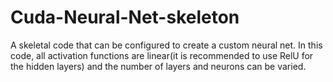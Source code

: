 # Cuda-Neural-Net-skeleton
A skeletal code that can be configured to create a custom neural net. In this code, all activation functions are linear(it is recommended to use RelU for the hidden layers) and the number of layers and neurons can be varied.
